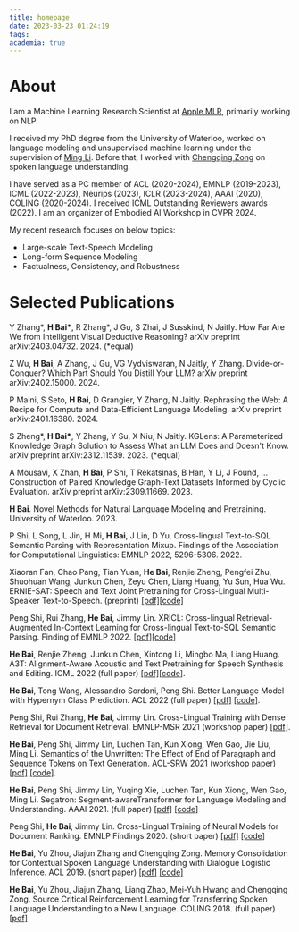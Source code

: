 ```yaml
---
title: homepage
date: 2023-03-23 01:24:19
tags:
academia: true
---
```

# About

I am a Machine Learning Research Scientist at [Apple MLR](https://machinelearning.apple.com/), primarily working on NLP.

I received my PhD degree from the University of Waterloo, worked on language modeling and unsupervised machine learning under the supervision of [Ming Li](https://scholar.google.ca/citations?user=oGgPXFEAAAAJ&hl=en). 
Before that, I worked with [Chengqing Zong](https://scholar.google.com.hk/citations?user=l8lvKOQAAAAJ&hl=en) on spoken language understanding.

I have served as a PC member of ACL (2020-2024), EMNLP (2019-2023), ICML (2022-2023), Neurips (2023), ICLR (2023-2024), AAAI (2020), COLING (2020-2024). I received ICML Outstanding Reviewers awards (2022). I am an organizer of Embodied AI Workshop in CVPR 2024.
<!-- 
I am one of the challenge organizers of Embodied AI Workshop in CVPR 2024.  -->

My recent research focuses on below topics:
- Large-scale Text-Speech Modeling
- Long-form Sequence Modeling
- Factualness, Consistency, and Robustness

<!-- 
My past works concern modeling text and speech sequences to achieve lower perplexity, better generation, and benefit downstream language tasks; specifically, we address the problem of modeling text and text-speech sequences with Transformer-based language models. My favorite works during my Ph.D. study are [Segment-Aware Language Modeling](https://arxiv.org/abs/2004.14996), [Hypernym-Instructed Language Modeling](arxiv.org/abs/2203.10692), and [Alignment-Aware Acoustic and Text Modeling](arxiv.org/abs/2203.09690).  -->

# Selected Publications

Y Zhang\*, **H Bai\***, R Zhang\*, J Gu, S Zhai, J Susskind, N Jaitly. How Far Are We from Intelligent Visual Deductive Reasoning? arXiv preprint arXiv:2403.04732. 2024. (*equal)

Z Wu, **H Bai**, A Zhang, J Gu, VG Vydviswaran, N Jaitly, Y Zhang. Divide-or-Conquer? Which Part Should You Distill Your LLM? arXiv preprint arXiv:2402.15000. 2024.

P Maini, S Seto, **H Bai**, D Grangier, Y Zhang, N Jaitly. Rephrasing the Web: A Recipe for Compute and Data-Efficient Language Modeling. arXiv preprint arXiv:2401.16380. 2024.

S Zheng\*, **H Bai\***, Y Zhang, Y Su, X Niu, N Jaitly. KGLens: A Parameterized Knowledge Graph Solution to Assess What an LLM Does and Doesn't Know. arXiv preprint arXiv:2312.11539. 2023. (*equal)

A Mousavi, X Zhan, **H Bai**, P Shi, T Rekatsinas, B Han, Y Li, J Pound, ... Construction of Paired Knowledge Graph-Text Datasets Informed by Cyclic Evaluation. arXiv preprint arXiv:2309.11669. 2023.

**H Bai**. Novel Methods for Natural Language Modeling and Pretraining. University of Waterloo. 2023.

P Shi, L Song, L Jin, H Mi, **H Bai**, J Lin, D Yu. Cross-lingual Text-to-SQL Semantic Parsing with Representation Mixup. Findings of the Association for Computational Linguistics: EMNLP 2022, 5296-5306. 2022.



Xiaoran Fan, Chao Pang, Tian Yuan, **He Bai**, Renjie Zheng, Pengfei Zhu, Shuohuan Wang, Junkun Chen, Zeyu Chen, Liang Huang, Yu Sun, Hua Wu. ERNIE-SAT: Speech and Text Joint Pretraining for Cross-Lingual Multi-Speaker Text-to-Speech. (preprint) [[pdf]](https://arxiv.org/abs/2211.03545)[[code]](https://github.com/PaddlePaddle/PaddleSpeech/tree/develop/examples/aishell3_vctk/ernie_sat)

Peng Shi, Rui Zhang, **He Bai**, Jimmy Lin. XRICL: Cross-lingual Retrieval-Augmented In-Context Learning for Cross-lingual Text-to-SQL Semantic Parsing. Finding of EMNLP 2022. [[pdf]](https://arxiv.org/abs/2210.13693)[[code]](https://github.com/Impavidity/XRICL)


**He Bai**, Renjie Zheng, Junkun Chen, Xintong Li, Mingbo Ma, Liang Huang. A3T: Alignment-Aware Acoustic and Text Pretraining for Speech Synthesis and Editing.  ICML 2022 (full paper) [[pdf]](https://arxiv.org/abs/2203.09690)[[code]](https://github.com/richardbaihe/a3t).

**He Bai**, Tong Wang, Alessandro Sordoni, Peng Shi. Better Language Model with Hypernym Class Prediction. ACL 2022 (full paper) [[pdf]](https://openreview.net/pdf?id=YjZH6EpuSY) [[code]](https://github.com/richardbaihe/robustLM).

Peng Shi, Rui Zhang, **He Bai**, Jimmy Lin. Cross-Lingual Training with Dense Retrieval for Document Retrieval. EMNLP-MSR 2021 (workshop paper) [[pdf]](https://arxiv.org/pdf/2109.01628.pdf).

**He Bai**, Peng Shi, Jimmy Lin, Luchen Tan, Kun Xiong, Wen Gao, Jie Liu, Ming Li. Semantics of the Unwritten: The Effect of End of Paragraph and Sequence Tokens on Text Generation. ACL-SRW 2021 (workshop paper) [[pdf]](https://arxiv.org/pdf/2004.02251.pdf) [[code]](https://github.com/rsvp-ai/semantic_unwritten).

**He Bai**, Peng Shi, Jimmy Lin, Yuqing Xie, Luchen Tan, Kun Xiong, Wen Gao, Ming Li. Segatron: Segment-awareTransformer for Language Modeling and Understanding. AAAI 2021. (full paper) [[pdf]](https://arxiv.org/abs/2004.14996) [[code]](https://github.com/rsvp-ai/segatron_aaai)

Peng Shi, **He Bai**, Jimmy Lin. Cross-Lingual Training of Neural Models for Document Ranking. EMNLP Findings 2020. (short paper) [[pdf]](https://www.aclweb.org/anthology/2020.findings-emnlp.249/) [[code]](https://github.com/Impavidity/cross-lingual-doc-ranking)


**He Bai**, Yu Zhou, Jiajun Zhang and Chengqing Zong. Memory Consolidation for Contextual Spoken Language Understanding with Dialogue Logistic Inference. ACL 2019. (short paper) [[pdf]](https://arxiv.org/pdf/1906.01788.pdf) [[code]](https://github.com/richardbaihe/conslu)


**He Bai**, Yu Zhou, Jiajun Zhang, Liang Zhao, Mei-Yuh Hwang and Chengqing Zong. Source Critical Reinforcement Learning for Transferring Spoken Language Understanding to a New Language. COLING 2018. (full paper) [[pdf]](https://arxiv.org/pdf/1808.06167.pdf) 





